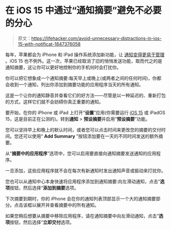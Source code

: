 # 在 iOS 15 中通过“通知摘要”避免不必要的分心

> 原文：<https://lifehacker.com/avoid-unnecessary-distractions-in-ios-15-with-notificat-1847376058>

每年，苹果都会为 iPhone 和 iPad 操作系统添加新功能，让 [通知变得更易于管理](https://lifehacker.com/how-to-prevent-spammy-notifications-from-iphone-and-ipa-1842218148) 。iOS 15 也不例外。这一次，苹果已经取消了旧的悄悄发送功能，取而代之的是通知摘要，这让你可以更好地控制你的手机何时会打扰你。



你可以把它想象成一个通知摘要:每天早上或晚上(或两者之间的任何时间)，你都会收到一个通知，列出你添加到摘要功能的应用程序当天的所有通知。

这是一个让你的通知静音并查看它们的好方法——尽管是以一种延迟的、重新打包的方式，这样它们就不会妨碍你真正重要的通知。

要开始，在你的 iPhone 或 iPad 上打开“**设置**”应用(你需要运行 [iOS 15](https://lifehacker.com/the-10-coolest-ios-15-features-announced-at-wwdc-2021-1847048865) 或 iPadOS 15，这是目前正在公测的)。转到**通知** > **预设摘要**并启用“**预设摘要**”功能。

您可以坚持早上和晚上的默认时间，或者您可以点击时间来更改您的摘要的交付时间。您还可以使用“ **Add Summary** ”按钮添加要在一天的不同时间发送的额外摘要。

从“**摘要中的应用程序**”选项中，您可以启用要直接向通知摘要发送通知的应用程序。

一旦添加，这些应用程序就不会在每次有新通知时发出通知声音或振动来打扰你。

您也可以从通知中心本身快速将应用程序添加到通知摘要:向左滑动通知，点击“**选项**按钮，然后选择“**添加到摘要**选项。

下次摘要到期时，你的 iPhone 会在你的通知列表顶部显示一个大的通知摘要部分。点击该框以展开并查看摘要中的所有通知。

如果您稍后想要从摘要中移除应用程序，请在通知摘要中向左滑动通知，点击“**选项**按钮，然后选择“**立即交付**选项。